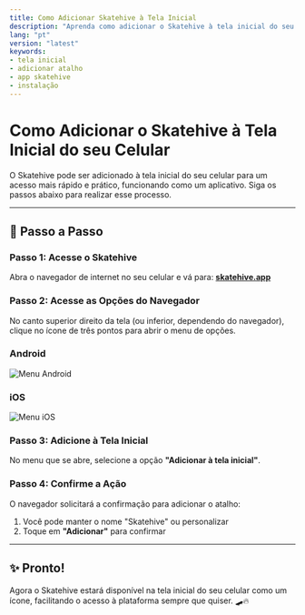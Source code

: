 ```yaml
---
title: Como Adicionar Skatehive à Tela Inicial
description: "Aprenda como adicionar o Skatehive à tela inicial do seu celular para acesso rápido e prático."
lang: "pt"
version: "latest"
keywords: 
- tela inicial
- adicionar atalho
- app skatehive
- instalação
---
```


# Como Adicionar o Skatehive à Tela Inicial do seu Celular

O Skatehive pode ser adicionado à tela inicial do seu celular para um acesso mais rápido e prático, funcionando como um aplicativo. Siga os passos abaixo para realizar esse processo.

---

## 📱 Passo a Passo

### Passo 1: Acesse o Skatehive
Abra o navegador de internet no seu celular e vá para:
<a href="https://skatehive.app" class="button-link" target="_blank">**skatehive.app**</a>

### Passo 2: Acesse as Opções do Navegador
No canto superior direito da tela (ou inferior, dependendo do navegador), clique no ícone de três pontos para abrir o menu de opções.

### Android 
![Menu Android](https://ipfs.skatehive.app/ipfs/QmQVewpaK4iJgqqyXFPMTuJ32ihvS9B7bHbTyAhMFWZzju)

### iOS
![Menu iOS](https://ipfs.skatehive.app/ipfs/QmQVzMQn7iDFEns8jDZjZtVMzYPhBWHhv4KJLJc4ghqU4v)

### Passo 3: Adicione à Tela Inicial
No menu que se abre, selecione a opção **"Adicionar à tela inicial"**.

### Passo 4: Confirme a Ação
O navegador solicitará a confirmação para adicionar o atalho:
1. Você pode manter o nome "Skatehive" ou personalizar
2. Toque em **"Adicionar"** para confirmar

---

## ✨ Pronto!
Agora o Skatehive estará disponível na tela inicial do seu celular como um ícone, facilitando o acesso à plataforma sempre que quiser. 🛹🔥